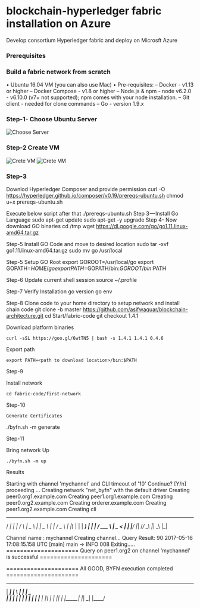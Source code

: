 # blockchain-hyperledger fabric installation on Azure

Develop consortium Hyperledger fabric and deploy on Microsft Azure


### Prerequisites

### Build a fabric network from scratch

• Ubuntu 16.04 VM (you can also use Mac)
• Pre-requisites:
– Docker - v1.13 or higher
– Docker Compose - v1.8 or higher
– Node.js & npm - node v6.2.0 - v6.10.0 (v7+ not supported); npm comes with
your node installation.
– Git client - needed for clone commands
– Go - version 1.9.x

### Step-1- Choose Ubuntu Server
 ![Choose Server](https://github.com/asifwaquar/images/blob/master/images/azure.png)


### Step-2 Create VM
  ![Crete VM](https://github.com/asifwaquar/images/blob/master/images/config1.png)
  ![Crete VM](https://github.com/asifwaquar/images/blob/master/images/config2.png)

### Step-3

Downlod Hyperledger Composer and provide permission
curl -O https://hyperledger.github.io/composer/v0.19/prereqs-ubuntu.sh
chmod u+x prereqs-ubuntu.sh

Execute below script after that
./prereqs-ubuntu.sh
Step 3 — Install Go Language
sudo apt-get update
sudo apt-get -y upgrade
Step 4- Now download GO binaries
cd /tmp
wget https://dl.google.com/go/go1.11.linux-amd64.tar.gz

Step-5 Install GO Code and move to desired location
sudo tar -xvf go1.11.linux-amd64.tar.gz
sudo mv go /usr/local

Step-5 Setup GO Root
export GOROOT=/usr/local/go
export GOPATH=$HOME/go
export PATH=$GOPATH/bin:$GOROOT/bin:$PATH

Step-6 Update current shell session 
source ~/.profile

Step-7 Verify Installation
go version
go env

Step-8
Clone code to your home directory to setup network and install chain code
git clone -b master https://github.com/asifwaquar/blockchain-architecture.git
cd Start/fabric-code
git checkout 1.4.1


Download platform binaries 

	curl -sSL https://goo.gl/6wtTN5 | bash -s 1.4.1 1.4.1 0.4.6

 Export path

	export PATH=<path to download location>/bin:$PATH

 Step-9

  Install network 

	cd fabric-code/first-network

    


 Step-10

	Generate Certificates

./byfn.sh -m generate

Step-11

Bring network Up


	./byfn.sh -m up

 
Results

Starting with channel 'mychannel' and CLI timeout of '10'
Continue? [Y/n]
proceeding ...
Creating network "net_byfn" with the default driver
Creating peer0.org1.example.com
Creating peer1.org1.example.com
Creating peer0.org2.example.com
Creating orderer.example.com
Creating peer1.org2.example.com
Creating cli


 ____    _____      _      ____    _____
/ ___|  |_   _|    / \    |  _ \  |_   _|
\___ \    | |     / _ \   | |_) |   | |
 ___) |   | |    / ___ \  |  _ <    | |
|____/    |_|   /_/   \_\ |_| \_\   |_|

Channel name : mychannel
Creating channel...
Query Result: 90
2017-05-16 17:08:15.158 UTC [main] main -> INFO 008 Exiting.....
===================== Query on peer1.org2 on channel 'mychannel' is successful =====================

===================== All GOOD, BYFN execution completed =====================


 _____   _   _   ____
| ____| | \ | | |  _ \
|  _|   |  \| | | | | |
| |___  | |\  | | |_| |
|_____| |_| \_| |____/





